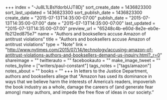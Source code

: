 +++
index = "-Ju8L1LBsYdorbUJT8Dj"
sort_create_date = 1436823300
sort_last_updated = 1436823300
sort_publish_date = 1436823300
create_date = "2015-07-13T14:35:00-07:00"
publish_date = "2015-07-13T14:35:00-07:00"
date = "2015-07-13T14:35:00-07:00"
last_updated = "2015-07-13T14:35:00-07:00"
preview_url = "65248c4b-e60d-8e2e-eb0e-fb212ed875e7"
name = "Authors and booksellers accuse Amazon of antitrust violations"
title = "Authors and booksellers accuse Amazon of antitrust violations"
type = "Note"
link = "http://www.nytimes.com/2015/07/14/technology/accusing-amazon-of-antitrust-violations-authors-and-booksellers-demand-us-inquiry.html?_r=0"
shareimage = ""
twitterauto = ""
facebookauto = ""
make_image_tweet = ""
notes_byline = ["writers/paul-constant"]
tags_notes = ["tags/amazon"]
notes_about = ""
books = ""
+++
In letters to the Justice Department, authors and booksellers allege that "Amazon has used its dominance in ways that we believe harm the interests of America’s readers, impoverish the book industry as a whole, damage the careers of (and generate fear among) many authors, and impede the free flow of ideas in our society.” 